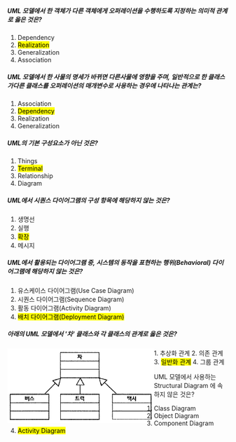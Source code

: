 ##### UML 모델에서 한 객체가 다른 객체에게 오퍼레이션을 수행하도록 지정하는 의미적 관계로 옳은 것은?     
1. Dependency
2. <mark>Realization</mark>
3. Generalization
4. Association

##### UML 모델에서 한 사물의 명세가 바뀌면 다른사물에 영향을 주며, 일반적으로 한 클래스가다른 클래스를 오퍼레이션의 매개변수로 사용하는 경우에 나타나는 관계는?    
1. Association
2. <mark>Dependency</mark>
3. Realization
4. Generalization

##### UML의 기본 구성요소가 아닌 것은?     
1. Things
2. <mark>Terminal</mark>
3. Relationship
4. Diagram

##### UML에서 시퀀스 다이어그램의 구성 항목에 해당하지 않는 것은?    
1. 생명선
2. 실행
3. <mark>확장</mark>
4. 메시지

##### UML에서 활용되는 다이어그램 중, 시스템의 동작을 표현하는 행위(Behavioral) 다이어그램에 해당하지 않는 것은?     
1. 유스케이스 다이어그램(Use Case Diagram)
2. 시퀀스 다이어그램(Sequence Diagram)
3. 활동 다이어그램(Activity Diagram)
4. <mark>배치 다이어그램(Deployment Diagram)</mark>

##### 아래의 UML 모델에서 '차' 클래스와 각 클래스의 관계로 옳은 것은?         
<img align="left" src="./2023-04-19T15_32_19.png">
1. 추상화 관계
2. 의존 관계
3. <mark>일반화 관계</mark>
4. 그룹 관계

UML 모델에서 사용하는 Structural Diagram 에 속하지 않은 것은?     
1. Class Diagram
2. Object Diagram
3. Component Diagram
4. <mark>Activity Diagram</mark>


